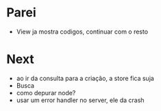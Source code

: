 # Parei
- View ja mostra codigos, continuar com o resto


# Next
- ao ir da consulta para a criação, a store fica suja
- Busca
- como depurar node?
- usar um error handler no server, ele da crash